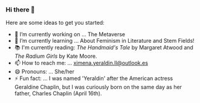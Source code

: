 ### Hi there 👋

<!-- **ximyer/ximyer** is a ✨ _special_ ✨ repository because its `README.md` (this file) appears on your GitHub profile.-->

Here are some ideas to get you started:

- 🔭 I’m currently working on ... The Metaverse 
- 🌱 I’m currently learning ... About Feminism in Literature and Stem Fields!
- 📚 I'm currently reading: _The Handmaid's Tale_ by Margaret Atwood and _The Radium Girls_ by Kate Moore.
- 📫 How to reach me: ... ximena.yeraldin.ll@outlook.es
- 😄 Pronouns: ... She/her
- ⚡ Fun fact: ... I was named 'Yeraldin' after the American actress Geraldine Chaplin, but I was curiously born on the same day as her father, Charles Chaplin (April 16th).
